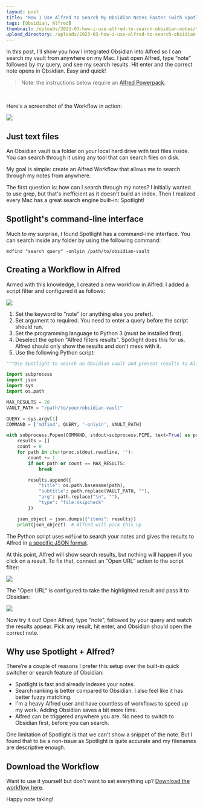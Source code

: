 ```yaml
---
layout: post
title: "How I Use Alfred to Search My Obsidian Notes Faster (with Spotlight!)"
tags: [Obsidian, Alfred]
thumbnail: /uploads/2023-03-how-i-use-alfred-to-search-obsidian-notes/thumb_timeline.jpg
upload_directory: /uploads/2023-03-how-i-use-alfred-to-search-obsidian-notes/
---
```


In this post, I’ll show you how I integrated Obsidian into Alfred so I can search my vault from anywhere on my Mac. I just open Alfred, type “note” followed by my query, and see my search results. Hit enter and the correct note opens in Obsidian. Easy and quick!

<!--more-->

> Note: the instructions below require an [Alfred Powerpack](https://www.alfredapp.com/powerpack/).

<br>

Here's a screenshot of the Workflow in action:

![](/uploads/2023-03-how-i-use-alfred-to-search-obsidian-notes/alfred-search-obsidian-notes.png)

## Just text files
An Obsidian vault is a folder on your local hard drive with text files inside. You can search through it using any tool that can search files on disk.

My goal is simple: create an Alfred Workflow that allows me to search through my notes from anywhere.

The first question is: how can I search through my notes? I initially wanted to use grep, but that's inefficient as it doesn't build an index. Then I realized every Mac has a great search engine built-in: Spotlight!

## Spotlight's command-line interface
Much to my surprise, I found Spotlight has a command-line interface. You can search inside any folder by using the following command:

```
mdfind "search query" -onlyin /path/to/obsidian-vault
```

## Creating a Workflow in Alfred
Armed with this knowledge, I created a new workflow in Alfred. I added a script filter and configured it as follows:

![](/uploads/2023-03-how-i-use-alfred-to-search-obsidian-notes/alfred-workflow-obsidian-script-filter.png)

1. Set the keyword to “note” (or anything else you prefer).
2. Set argument to required. You need to enter a query before the script should run.
3. Set the programming language to Python 3 (must be installed first).
4. Deselect the option "Alfred filters results". Spotlight does this for us. Alfred should only show the results and don't mess with it.
5. Use the following Python script:

```python
"""Use Spotlight to search an Obsidian vault and present results to Alfred"""

import subprocess
import json
import sys
import os.path

MAX_RESULTS = 20
VAULT_PATH = "/path/to/your/obsidian-vault"

QUERY = sys.argv[1]
COMMAND = ['mdfind', QUERY, '-onlyin', VAULT_PATH]

with subprocess.Popen(COMMAND, stdout=subprocess.PIPE, text=True) as proc:
    results = []
    count = 0
    for path in iter(proc.stdout.readline, ''):
        count += 1
        if not path or count == MAX_RESULTS:
            break

        results.append({
            "title": os.path.basename(path),
            "subtitle": path.replace(VAULT_PATH, ""),
            "arg": path.replace("\n", ""),
            "type": "file:skipcheck"
        })

    json_object = json.dumps({"items": results})
    print(json_object)  # Alfred will pick this up
```

The Python script uses `mdfind` to search your notes and gives the results to Alfred in [a specific JSON format](https://www.alfredapp.com/help/workflows/inputs/script-filter/json/).

At this point, Alfred will show search results, but nothing will happen if you click on a result. To fix that, connect an “Open URL” action to the script filter:

![](/uploads/2023-03-how-i-use-alfred-to-search-obsidian-notes/alfred-workflow-obsidian-link.png)

The "Open URL" is configured to take the highlighted result and pass it to Obsidian:

![](/uploads/2023-03-how-i-use-alfred-to-search-obsidian-notes/alfred-workflow-obsidian-open-url-config.png)

Now try it out! Open Alfred, type "note", followed by your query and watch the results appear. Pick any result, hit enter, and Obsidian should open the correct note.

## Why use Spotlight + Alfred?
There’re a couple of reasons I prefer this setup over the built-in quick switcher or search feature of Obsidian:

* Spotlight is fast and already indexes your notes.
* Search ranking is better compared to Obsidian. I also feel like it has better fuzzy matching.
* I'm a heavy Alfred user and have countless of workflows to speed up my work. Adding Obsidian saves a bit more time.
* Alfred can be triggered anywhere you are. No need to switch to Obsidian first, before you can search.

One limitation of Spotlight is that we can't show a snippet of the note. But I found that to be a non-issue as Spotlight is quite accurate and my filenames are descriptive enough.

## Download the Workflow
Want to use it yourself but don't want to set everything up? 
[Download the workflow here](/uploads/2023-03-how-i-use-alfred-to-search-obsidian-notes/obsidian-search-alfred.zip).

Happy note taking!
